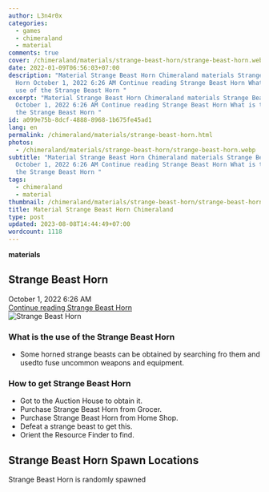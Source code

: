 ```yaml
---
author: L3n4r0x
categories:
  - games
  - chimeraland
  - material
comments: true
cover: /chimeraland/materials/strange-beast-horn/strange-beast-horn.webp
date: 2022-01-09T06:56:03+07:00
description: "Material Strange Beast Horn Chimeraland materials Strange Beast
  Horn October 1, 2022 6:26 AM Continue reading Strange Beast Horn What is the
  use of the Strange Beast Horn "
excerpt: "Material Strange Beast Horn Chimeraland materials Strange Beast Horn
  October 1, 2022 6:26 AM Continue reading Strange Beast Horn What is the use of
  the Strange Beast Horn "
id: a099e75b-8dcf-4888-8968-1b675fe45ad1
lang: en
permalink: /chimeraland/materials/strange-beast-horn.html
photos:
  - /chimeraland/materials/strange-beast-horn/strange-beast-horn.webp
subtitle: "Material Strange Beast Horn Chimeraland materials Strange Beast Horn
  October 1, 2022 6:26 AM Continue reading Strange Beast Horn What is the use of
  the Strange Beast Horn "
tags:
  - chimeraland
  - material
thumbnail: /chimeraland/materials/strange-beast-horn/strange-beast-horn.webp
title: Material Strange Beast Horn Chimeraland
type: post
updated: 2023-08-08T14:44:49+07:00
wordcount: 1118
---
```


<link
  rel="stylesheet"
  href="https://rawcdn.githack.com/dimaslanjaka/Web-Manajemen/870a349/css/bootstrap-5-3-0-alpha3-wrapper.css"
/>
<section id="bootstrap-wrapper">
  <div data-bs-theme="dark">
    <div
      class="row g-0 border rounded overflow-hidden flex-md-row mb-4 shadow-sm position-relative bg-dark text-light"
    >
      <div class="col p-4 d-flex flex-column position-static">
        <strong class="d-inline-block mb-2 text-success">materials</strong>
        <h2 class="mb-0">Strange Beast Horn</h2>
        <div class="mb-1 text-muted">October 1, 2022 6:26 AM</div>
        <a
          href="/chimeraland/materials/strange-beast-horn.html"
          class="stretched-link d-none text-primary"
          >Continue reading Strange Beast Horn</a
        >
      </div>
      <div class="col-auto d-none d-md-block d-lg-block">
        <img
          src="https://www.webmanajemen.com/chimeraland/materials/strange-beast-horn/strange-beast-horn.webp"
          alt="Strange Beast Horn"
        />
      </div>
    </div>
    <div class="row">
      <div class="col-lg-6 col-12 mb-2">
        <div class="card">
          <div class="card-body">
            <h3 class="card-title">
              What is the use of the Strange Beast Horn
            </h3>
            <div class="card-text">
              <ul>
                <li>
                  Some horned strange beasts can be obtained by searching fro
                  them and usedto fuse uncommon weapons and equipment.
                </li>
              </ul>
            </div>
          </div>
        </div>
      </div>
      <div class="col-lg-6 col-12 mb-2">
        <div class="card">
          <div class="card-body">
            <h3 class="card-title">How to get Strange Beast Horn</h3>
            <div class="card-text">
              <ul>
                <li>Got to the Auction House to obtain it.</li>
                <li>Purchase Strange Beast Horn from Grocer.</li>
                <li>Purchase Strange Beast Horn from Home Shop.</li>
                <li>Defeat a strange beast to get this.</li>
                <li>Orient the Resource Finder to find.</li>
              </ul>
            </div>
          </div>
        </div>
      </div>
      <div class="col-12 mb-2">
        <h2>Strange Beast Horn Spawn Locations</h2>
        <p>Strange Beast Horn is randomly spawned</p>
      </div>
    </div>
  </div>
</section>